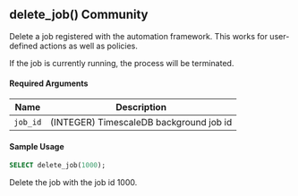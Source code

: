 ## delete_job() <tag type="community">Community</tag> 

Delete a job registered with the automation framework.
This works for user-defined actions as well as policies.

If the job is currently running, the process will be terminated.

#### Required Arguments 

|Name|Description|
|---|---|
|`job_id`| (INTEGER)  TimescaleDB background job id |

#### Sample Usage 

```sql
SELECT delete_job(1000);
```

Delete the job with the job id 1000.
